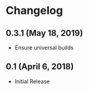 # Changelog

## 0.3.1 (May 18, 2019)

- Ensure universal builds

## 0.1 (April 6, 2018)

- Initial Release
